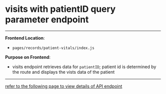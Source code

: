 # visits with patientID query parameter endpoint

---

**Frontend Location**:

- `pages/records/patient-vitals/index.js`

**Purpose on Frontend**:

- visits endpoint retrieves data for `patientID`; patient id is determined by the route and displays the vists data of the patient

---

[refer to the following page to view details of API endpoint](../pages-records-patientRecords/visits-patientID-get.md)

